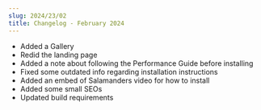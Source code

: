 ```yaml
---
slug: 2024/23/02
title: Changelog - February 2024
---
```


* Added a Gallery
* Redid the landing page
* Added a note about following the Performance Guide before installing
* Fixed some outdated info regarding installation instructions
* Added an embed of Salamanders video for how to install
* Added some small SEOs
* Updated build requirements
